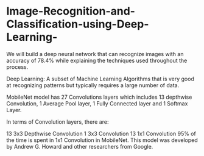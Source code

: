 # Image-Recognition-and-Classification-using-Deep-Learning-
We will build a deep neural network that can recognize images with an accuracy of 78.4% while explaining the techniques used throughout the process.


Deep Learning: A subset of Machine Learning Algorithms that is very good at recognizing patterns but typically requires a large number of data.


MobileNet model has 27 Convolutions layers which includes 13 depthwise Convolution, 1 Average Pool layer, 1 Fully Connected layer and 1 Softmax Layer.


In terms of Convolution layers, there are: 


13 3x3 Depthwise Convolution
1 3x3 Convolution
13 1x1 Convolution
95% of the time is spent in 1x1 Convolution in MobileNet. This model was developed by Andrew G. Howard and other researchers from Google.

